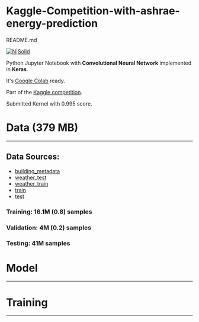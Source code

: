 # Kaggle-Competition-with-ashrae-energy-prediction
README.md


[![N|Solid](https://miro.medium.com/max/920/1*7sf40D8NGpopQhMwkYGDQg.jpeg)](https://www.kaggle.com/c/ashrae-energy-prediction)

Python Jupyter Notebook with **Convolutional Neural Network** implemented in **Keras**. 

It's [Google Colab] ready.

Part of the [Kaggle competition].

Submitted Kernel with 0.995 score.

# Data (379 MB)
****
## Data Sources: 
* [building_metadata]
* [weather_test] 
* [weather_train] 
* [train] 
 * [test]
 
### Training: 16.1M (0.8) samples
### Validation: 4M (0.2) samples
### Testing: 41M samples


# Model
*****

# Training
*****







[building_metadata]: <https://www.kaggle.com/c/ashrae-energy-prediction/download/oFn989xw1CkkukIrkW7y%2Fversions%2FL8dMWiDsow7DMdQzNLHL%2Ffiles%2Fbuilding_metadata.csv>
[weather_test]: <https://www.kaggle.com/c/ashrae-energy-prediction/download/oFn989xw1CkkukIrkW7y%2Fversions%2FL8dMWiDsow7DMdQzNLHL%2Ffiles%2Fweather_test.csv>
[weather_train]: <https://www.kaggle.com/c/ashrae-energy-prediction/download/oFn989xw1CkkukIrkW7y%2Fversions%2FL8dMWiDsow7DMdQzNLHL%2Ffiles%2Fweather_train.csv>
[train]:<https://www.kaggle.com/c/ashrae-energy-prediction/download/oFn989xw1CkkukIrkW7y%2Fversions%2FL8dMWiDsow7DMdQzNLHL%2Ffiles%2Ftrain.csv>
[test]:<https://www.kaggle.com/c/ashrae-energy-prediction/download/oFn989xw1CkkukIrkW7y%2Fversions%2FL8dMWiDsow7DMdQzNLHL%2Ffiles%2Ftest.csv>
[Google Colab]: <https://colab.research.google.com/>
[Kaggle competition]: <https://www.kaggle.com/c/ashrae-energy-prediction>
